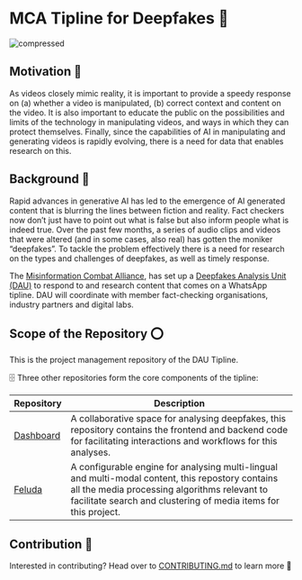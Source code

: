 # MCA Tipline for Deepfakes 🌟

![compressed](https://github.com/tattle-made/DAU/assets/56875084/c5b9e98c-c044-4d35-b820-07747332fb53)

## Motivation 🎯 	
As videos closely mimic reality, it is important to provide a speedy response on (a) whether a video is manipulated, (b) correct context and content on the video. It is also important to educate the public on the possibilities and limits of the technology in manipulating videos, and ways in which they can protect themselves. Finally, since the capabilities of AI in manipulating and generating videos is rapidly evolving, there is a need for data that enables research on this.


## Background 🌌
Rapid advances in generative AI has led to the emergence of AI generated content that is blurring the lines between fiction and reality. Fact checkers now don’t just have to point out what is false but also inform people what is indeed true. Over the past few months, a series of audio clips and videos that were altered (and in some cases, also real) has gotten the moniker “deepfakes”. To tackle the problem effectively there is a need for research on the types and challenges of deepfakes, as well as timely response. 

The [Misinformation Combat Alliance](https://mcaindia.in/), has set up a [Deepfakes Analysis Unit (DAU)](https://dau.mcaindia.in/) to respond to and research content that comes on a WhatsApp tipline. DAU will coordinate with member fact-checking organisations, industry partners and digital labs. 

## Scope of the Repository ⭕
This is the project management repository of the DAU Tipline. 

🗄️ Three other repositories form the core components of the tipline:

| **Repository** | **Description** | 
| -- | --- | 
| [Dashboard](https://github.com/tattle-made/dau-dashboard/) | A collaborative space for analysing deepfakes, this repository contains the frontend and backend code for facilitating interactions and workflows for this analyses. |
| [Feluda](https://github.com/tattle-made/feluda) | A configurable engine for analysing multi-lingual and multi-modal content, this repostory contains all the media processing algorithms relevant to facilitate search and clustering of media items for this project.|


## Contribution 🌱
Interested in contributing? Head over to [CONTRIBUTING.md](https://github.com/tattle-made/DAU_tipline/blob/main/CONTRIBUTING.md) to learn more 🚦
